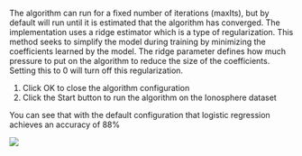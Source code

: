 The algorithm can run for a fixed number of iterations (maxIts), but by default will run until
it is estimated that the algorithm has converged. The implementation uses a ridge estimator
which is a type of regularization. This method seeks to simplify the model during training
by minimizing the coefficients learned by the model. The ridge parameter defines how much
pressure to put on the algorithm to reduce the size of the coefficients. Setting this to 0 will turn
off this regularization.

1. Click OK to close the algorithm configuration
2. Click the Start button to run the algorithm on the Ionosphere dataset

You can see that with the default configuration that logistic regression achieves an accuracy
of 88%

![](https://github.com/fenago/katacoda-scenarios/raw/master/machine-learning-mastery-weka/machine-learning-mastery-weka-chapter-17/steps/images/80.png)

